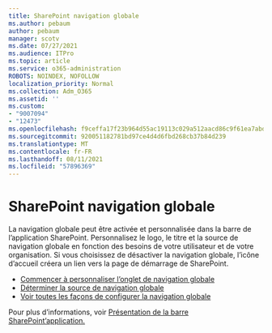 ```yaml
---
title: SharePoint navigation globale
ms.author: pebaum
author: pebaum
manager: scotv
ms.date: 07/27/2021
ms.audience: ITPro
ms.topic: article
ms.service: o365-administration
ROBOTS: NOINDEX, NOFOLLOW
localization_priority: Normal
ms.collection: Adm_O365
ms.assetid: ''
ms.custom:
- "9007094"
- "12473"
ms.openlocfilehash: f9ceffa17f23b964d55ac19113c029a512aacd86c9f61ea7abd8db1a7c81381f
ms.sourcegitcommit: 920051182781bd97ce4d4d6fbd268cb37b84d239
ms.translationtype: MT
ms.contentlocale: fr-FR
ms.lasthandoff: 08/11/2021
ms.locfileid: "57896369"
---
```

# <a name="sharepoint-global-navigation"></a>SharePoint navigation globale

La navigation globale peut être activée et personnalisée dans la barre de l’application SharePoint. Personnalisez le logo, le titre et la source de navigation globale en fonction des besoins de votre utilisateur et de votre organisation. Si vous choisissez de désactiver la navigation globale, l’icône d’accueil créera un lien vers la page de démarrage de SharePoint.

- [Commencer à personnaliser l’onglet de navigation globale](https://docs.microsoft.com/SharePoint/sharepoint-app-bar?WT.mc_id=365AdminCSH_SupportCentral#get-started-customizing-the-global-navigation-tab)
- [Déterminer la source de navigation globale](https://docs.microsoft.com/SharePoint/sharepoint-app-bar?WT.mc_id=365AdminCSH_SupportCentral#determine-the-global-navigation-source-depending-on-your-home-sites-configuration)
- [Voir toutes les façons de configurer la navigation globale](https://docs.microsoft.com/SharePoint/sharepoint-app-bar?WT.mc_id=365AdminCSH_SupportCentral#see-all-the-different-ways-you-can-set-up-global-navigation)

Pour plus d’informations, voir [Présentation de la barre SharePoint’application.](https://docs.microsoft.com/sharepoint/sharepoint-app-bar) 


